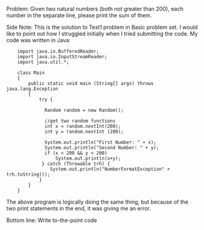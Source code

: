 Problem: Given two natural numbers (both not greater than 200), each number in the separate line, please print the sum of them.

Side Note:
This is the solution to Test1 problem in Basic problem set. I would like to point out how I struggled initially when I
tried submitting the code. My code was written in Java:

        import java.io.BufferedReader;
        import java.io.InputStreamReader;
        import java.util.*;
 
        class Main
        {
	        public static void main (String[] args) throws java.lang.Exception
	        {
		        try {
		
		          Random random = new Random();
		
		          //get two random functions
		          int x = random.nextInt(200);
		          int y = random.nextInt (200);

		          System.out.println("First Number: " + x);
		          System.out.println("Second Number: " + y);
		          if (x < 200 && y < 200)
			          System.out.println(x+y);
		         } catch (Throwable trh) {
			        System.out.println("NumberFormatException" + trh.toString());
		        }
	        }
        }
        
The above program is logically doing the same thing, but because of the two print statements in the end, it was giving me an
error.

Bottom line: Write to-the-point code
